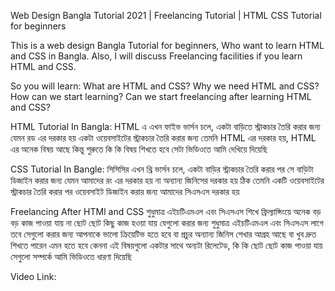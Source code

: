 Web Design Bangla Tutorial 2021 | Freelancing Tutorial | HTML CSS Tutorial for beginners


This is a web design Bangla Tutorial for beginners, Who want to learn HTML and CSS in Bangla. Also, I will discuss Freelancing facilities if you learn HTML and CSS.

So you will learn:
What are HTML and CSS?
Why we need HTML and CSS?
How can we start learning?
Can we start freelancing after learning HTML and CSS?

HTML Tutorial In Bangla:
HTML এ এখন ফাইভ ভার্সন চলে, একটা বাড়িতে স্ট্রাকচার তৈরি করার জন্য যেমন রড এর দরকার হয় একটা ওয়েবসাইটের স্ট্রাকচার তৈরি করার জন্য তেমনি HTML এর দরকার হয়, 
 HTML এর অনেক বিষয় আছে কিন্তু শুরুতে কি কি বিষয় শিখতে হবে সেটা ভিডিওতে আমি দেখিয়ে দিয়েছি

CSS Tutorial In Bangle:
সিসিসির এখন থ্রি ভার্সন চলে,  একটা বাড়ির স্ট্রাকচার তৈরি করার পর সে বাড়িটা ডিজাইন করার জন্য যেমন আমাদের রং এর দরকার হয় না অন্যান্য জিনিসের দরকার হয় 
ঠিক তেমনি একটি ওয়েবসাইটের স্ট্রাকচার তৈরি করার পর ওয়েবসাইট ডিজাইন করার জন্য আমাদের সিএসএস দরকার হয় 

Freelancing After HTMl and CSS
শুধুমাত্র এইচটিএমএল এবং সিএসএস শিখে ফ্রিল্যান্সিংয়ে অনেক বড় বড় কাজ পাওয়া যায় না ছোট ছোট  কিছু কাজ হওয়া যায় যেগুলো করার জন্য 
শুধুমাত্র এইচটিএমএল এবং সিএসএস লাগে তবে সেগুলো করার জন্য আপনাকে ভালো ক্রিয়েটিভ হতে হবে বা প্রচুর অন্যান্য জিনিস শেখার আগ্রহ আছে বা খুব দ্রুত শিখতে পারেন 
এমন হতে হবে কেননা এই বিষয়গুলো একটার সাথে অন্যটা রিলেটেড, কি কি ছোট ছোট কাজ পাওয়া যায় সেগুলো সম্পর্কে আমি ভিডিওতে ধারণা দিয়েছি

Video Link: 

